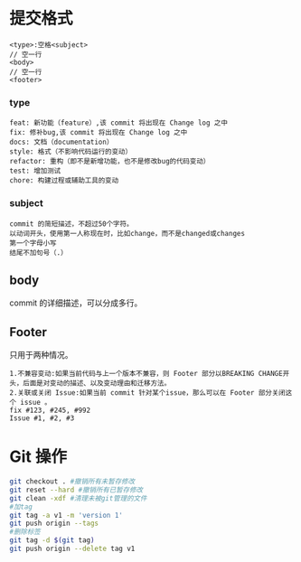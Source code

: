 # 提交格式
```
<type>:空格<subject>
// 空一行
<body>
// 空一行
<footer>
```

### type
```
feat: 新功能（feature）,该 commit 将出现在 Change log 之中
fix: 修补bug,该 commit 将出现在 Change log 之中
docs: 文档（documentation）
style: 格式（不影响代码运行的变动）
refactor: 重构（即不是新增功能，也不是修改bug的代码变动）
test: 增加测试
chore: 构建过程或辅助工具的变动
```

### subject
```
commit 的简短描述，不超过50个字符。
以动词开头，使用第一人称现在时，比如change，而不是changed或changes
第一个字母小写
结尾不加句号（.）
```

## body
commit 的详细描述，可以分成多行。

## Footer
只用于两种情况。

```
1.不兼容变动:如果当前代码与上一个版本不兼容，则 Footer 部分以BREAKING CHANGE开头，后面是对变动的描述、以及变动理由和迁移方法。
2.关联或关闭 Issue:如果当前 commit 针对某个issue，那么可以在 Footer 部分关闭这个 issue 。
fix #123, #245, #992
Issue #1, #2, #3
```

# Git 操作
```bash
git checkout . #撤销所有未暂存修改
git reset --hard #撤销所有已暂存修改
git clean -xdf #清理未被git管理的文件
#加tag
git tag -a v1 -m 'version 1'
git push origin --tags
#删除标签
git tag -d $(git tag)
git push origin --delete tag v1
````
